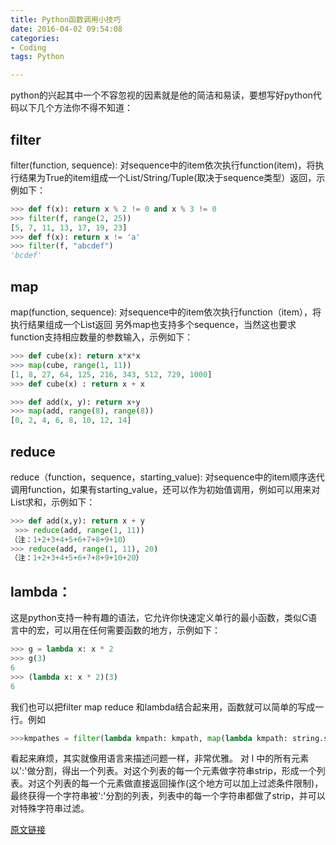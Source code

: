 ```yaml
---
title: Python函数调用小技巧
date: 2016-04-02 09:54:08
categories:
- Coding
tags: Python

---
```


python的兴起其中一个不容忽视的因素就是他的简洁和易读，要想写好python代码以下几个方法你不得不知道：
<!-- more -->
## filter
filter(function, sequence):
对sequence中的item依次执行function(item)，将执行结果为True的item组成一个List/String/Tuple(取决于sequence类型）返回，示例如下：
``` python
>>> def f(x): return x % 2 != 0 and x % 3 != 0
>>> filter(f, range(2, 25))
[5, 7, 11, 13, 17, 19, 23]
>>> def f(x): return x != 'a'
>>> filter(f, "abcdef")
'bcdef'
```

## map
map(function, sequence):
对sequence中的item依次执行function（item），将执行结果组成一个List返回
另外map也支持多个sequence，当然这也要求function支持相应数量的参数输入，示例如下：

``` python
>>> def cube(x): return x*x*x
>>> map(cube, range(1, 11))
[1, 8, 27, 64, 125, 216, 343, 512, 729, 1000]
>>> def cube(x) : return x + x

>>> def add(x, y): return x+y
>>> map(add, range(8), range(8))
[0, 2, 4, 6, 8, 10, 12, 14]
```

## reduce
reduce（function，sequence，starting_value):
对sequence中的item顺序迭代调用function，如果有starting_value，还可以作为初始值调用，例如可以用来对List求和，示例如下：

``` python
>>> def add(x,y): return x + y
 >>> reduce(add, range(1, 11))
（注：1+2+3+4+5+6+7+8+9+10）
>>> reduce(add, range(1, 11), 20)
（注：1+2+3+4+5+6+7+8+9+10+20）
```
## lambda：
这是python支持一种有趣的语法，它允许你快速定义单行的最小函数，类似C语言中的宏，可以用在任何需要函数的地方，示例如下：
``` python
>>> g = lambda x: x * 2
>>> g(3)
6
>>> (lambda x: x * 2)(3)
6
```

我们也可以把filter map reduce 和lambda结合起来用，函数就可以简单的写成一行。例如
``` python
>>>kmpathes = filter(lambda kmpath: kmpath, map(lambda kmpath: string.strip(kmpath), string.split(l, ':')))
```

看起来麻烦，其实就像用语言来描述问题一样，非常优雅。
对 l 中的所有元素以':'做分割，得出一个列表。对这个列表的每一个元素做字符串strip，形成一个列表。对这个列表的每一个元素做直接返回操作(这个地方可以加上过滤条件限制)，最终获得一个字符串被':'分割的列表，列表中的每一个字符串都做了strip，并可以对特殊字符串过滤。

[原文链接](http://www.jianshu.com/p/81b12f4eae3a)
